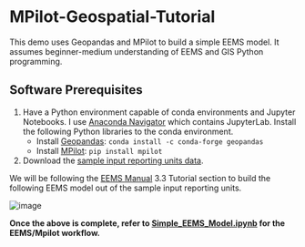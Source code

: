 # MPilot-Geospatial-Tutorial

This demo uses Geopandas and MPilot to build a simple EEMS model. It assumes beginner-medium understanding of EEMS and GIS Python programming.

## Software Prerequisites

1. Have a Python environment capable of conda environments and Jupyter Notebooks. I use [Anaconda Navigator](https://www.anaconda.com/products/individual-d) which contains JupyterLab. Install the following Python libraries to the conda environment.
    - Install [Geopandas](https://geopandas.org/): `conda install -c conda-forge geopandas` 
    - Install [MPilot](https://github.com/consbio/mpilot): `pip install mpilot`
2. Download the [sample input reporting units data](). 

We will be following the [EEMS Manual](https://drive.google.com/file/d/1TecJThaS1L85E-5hahorz9JSRyY2eQmR/view?usp=sharing) 3.3 Tutorial section to build the following EEMS model out of the sample input reporting units.

![image](https://user-images.githubusercontent.com/5613001/132737743-5213ecb5-c4ce-4eeb-a487-f6db8a436ccc.png)


**Once the above is complete, refer to [Simple_EEMS_Model.ipynb](https://github.com/zcanter/MPilot-Geospatial-Tutorial/blob/main/Simple_EEMS_Model.ipynb) for the EEMS/Mpilot workflow.**